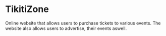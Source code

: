 # TikitiZone
Online website that allows users to purchase tickets to various events. The website also allows users to advertise, their events aswell.
